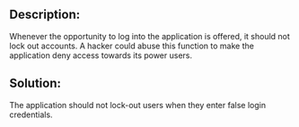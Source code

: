 ## Description:

Whenever the opportunity to log into the application is offered, it should not lock out accounts. A hacker could abuse this function to make the application deny access towards its power users.

## Solution:

The application should not lock-out users when they enter false login credentials.
